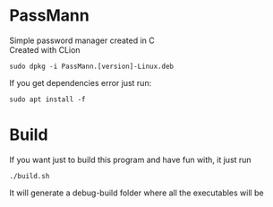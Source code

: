 # PassMann

Simple password manager created in C \
Created with CLion

```shell
sudo dpkg -i PassMann.[version]-Linux.deb
```

If you get dependencies error just run:

```shell
sudo apt install -f
```

# Build

If you want just to build this program and have fun with, it just run

```shell
./build.sh
```

It will generate a debug-build folder where all the executables will be
